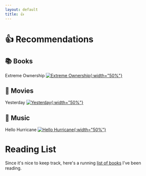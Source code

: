 ```yaml
---
layout: default
title: 👍
---
```


# 👍 Recommendations

## :books: Books

Extreme Ownership
[![Extreme Ownership](https://i.gr-assets.com/images/S/compressed.photo.goodreads.com/books/1427163007l/23848190.jpg){:width="50%"}](https://www.goodreads.com/book/show/23848190-extreme-ownership)

## :movie_camera: Movies

Yesterday
[![Yesterday](https://m.media-amazon.com/images/M/MV5BMjQ0NTI0NjkyN15BMl5BanBnXkFtZTgwNzY0MTE0NzM@._V1_SY1000_CR0,0,675,1000_AL_.jpg){:width="50%"}](https://www.imdb.com/title/tt8079248/)

## :musical_note: Music

Hello Hurricane
[![Hello Hurricane](https://upload.wikimedia.org/wikipedia/en/7/70/Hellohurricane.jpg){:width="50%"}](https://en.wikipedia.org/wiki/Hello_Hurricane)

# Reading List

Since it's nice to keep track, here's a running [list of books](books.md) I've been reading.